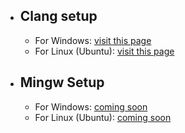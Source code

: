 * ## Clang setup
  * For Windows: [visit this page](files/clangWindows.md)
  * For Linux (Ubuntu): [visit this page](files/clangLinux.md)
* ## Mingw Setup
  * For Windows: [coming soon](srp/PAGE3.md)
  * For Linux (Ubuntu): [coming soon](srp/PAGE4.md)
